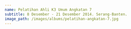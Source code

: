 ```yaml
---
name: Pelatihan Ahli K3 Umum Angkatan 7
subtitle: 8 Desember - 21 Desember 2014. Serang-Banten.
image_path: /images/albums/pelatihan-angkatan-7.jpg
---
```

